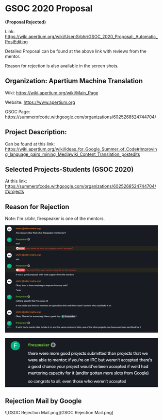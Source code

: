 # GSOC 2020 Proposal

**(Proposal Rejected)**



Link: https://wiki.apertium.org/wiki/User:Srbhr/GSOC_2020_Proposal:_Automatic_PostEditing

Detailed Proposal can be found at the above link with reviews from the mentor.	



Reason for rejection is also available in the screen shots.



## Organization: Apertium Machine Translation

Wiki: https://wiki.apertium.org/wiki/Main_Page

Website: https://www.apertium.org

GSOC Page: https://summerofcode.withgoogle.com/organizations/6025268524744704/

## Project Description:

Can be found at this link: https://wiki.apertium.org/wiki/Ideas_for_Google_Summer_of_Code#Improving_language_pairs_mining_Mediawiki_Content_Translation_postedits



## Selected Projects-Students (GSOC 2020)

At this link: https://summerofcode.withgoogle.com/organizations/6025268524744704/#projects



## Reason for Rejection

Note: I'm srbhr, firespeaker is one of the mentors.

![Reason_for_rejection.png](Reason_for_rejection.png)



![](Reason_for_rejection_gen.png)



## Rejection Mail by Google



![GSOC Rejection Mail.png](GSOC Rejection Mail.png)